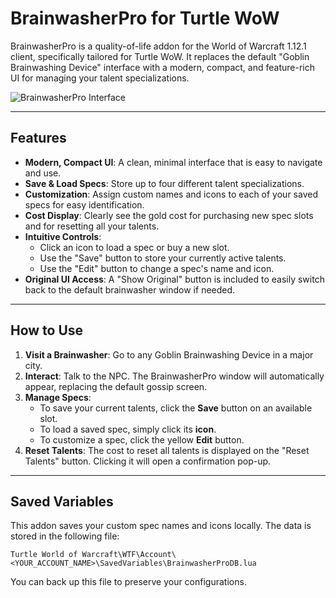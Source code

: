# BrainwasherPro for Turtle WoW

BrainwasherPro is a quality-of-life addon for the World of Warcraft 1.12.1 client, specifically tailored for Turtle WoW. It replaces the default "Goblin Brainwashing Device" interface with a modern, compact, and feature-rich UI for managing your talent specializations.

![BrainwasherPro Interface](https://i.postimg.cc/QMs70jMs/Brainwasher-Pro.jpg)

---

## Features

* **Modern, Compact UI**: A clean, minimal interface that is easy to navigate and use.
* **Save & Load Specs**: Store up to four different talent specializations.
* **Customization**: Assign custom names and icons to each of your saved specs for easy identification.
* **Cost Display**: Clearly see the gold cost for purchasing new spec slots and for resetting all your talents.
* **Intuitive Controls**:
    * Click an icon to load a spec or buy a new slot.
    * Use the "Save" button to store your currently active talents.
    * Use the "Edit" button to change a spec's name and icon.
* **Original UI Access**: A "Show Original" button is included to easily switch back to the default brainwasher window if needed.

---


## How to Use

1.  **Visit a Brainwasher**: Go to any Goblin Brainwashing Device in a major city.
2.  **Interact**: Talk to the NPC. The BrainwasherPro window will automatically appear, replacing the default gossip screen.
3.  **Manage Specs**:
    * To save your current talents, click the **Save** button on an available slot.
    * To load a saved spec, simply click its **icon**.
    * To customize a spec, click the yellow **Edit** button.
4.  **Reset Talents**: The cost to reset all talents is displayed on the "Reset Talents" button. Clicking it will open a confirmation pop-up.

---

## Saved Variables

This addon saves your custom spec names and icons locally. The data is stored in the following file:

`Turtle World of Warcraft\WTF\Account\<YOUR_ACCOUNT_NAME>\SavedVariables\BrainwasherProDB.lua`

You can back up this file to preserve your configurations.
